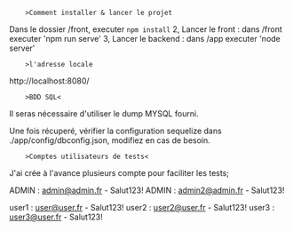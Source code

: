         >Comment installer & lancer le projet


Dans le dossier /front, executer `npm install`
2, Lancer le front : dans /front executer 'npm run serve'
3, Lancer le backend : dans /app executer 'node server'


        >l'adresse locale

http://localhost:8080/



        >BDD SQL<
        
Il seras nécessaire d'utiliser le dump MYSQL fourni.

Une fois récuperé, vérifier la configuration sequelize dans ./app/config/dbconfig.json, modifiez en cas de besoin.


        >Comptes utilisateurs de tests<

J'ai crée à l'avance plusieurs compte pour faciliter les tests;

ADMIN : admin@admin.fr - Salut123!
ADMIN : admin2@admin.fr - Salut123!

user1 : user@user.fr - Salut123!
user2 : user2@user.fr - Salut123!
user3 : user3@user.fr - Salut123!